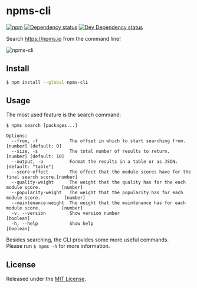 # npms-cli

[![npm][npm-image]][npm-url] [![Dependency status][david-dm-image]][david-dm-url] [![Dev Dependency status][david-dm-dev-image]][david-dm-dev-url]

Search <https://npms.io> from the command line!

![npms-cli](https://cloud.githubusercontent.com/assets/13259/17828647/a27c2d30-665d-11e6-9d9c-e43e02b31872.png)


## Install

```bash
$ npm install --global npms-cli
```

## Usage

The most used feature is the search command:

```
$ npms search [packages...]

Options:
  --from, -f            The offset in which to start searching from.         [number] [default: 0]
  --size, -s            The total number of results to return.              [number] [default: 10]
  --output, -o          Format the results in a table or as JSON.               [default: "table"]
  --score-effect        The effect that the module scores have for the final search score.[number]
  --quality-weight      The weight that the quality has for the each module score.        [number]
  --popularity-weight   The weight that the popularity has for each module score.         [number]
  --maintenance-weight  The weight that the maintenance has for each module score.        [number]
  -v, --version         Show version number                                              [boolean]
  -h, --help            Show help                                                        [boolean]
```

Besides searching, the CLI provides some more useful commands.  
Please run `$ npms -h` for more information.


## License

Released under the [MIT License](http://www.opensource.org/licenses/mit-license.php).


[npm-image]: https://img.shields.io/npm/v/npms-cli.svg
[npm-url]: https://www.npmjs.com/package/npms-cli
[david-dm-dev-image]: https://img.shields.io/david/dev/flesch/npms-cli.svg
[david-dm-dev-url]: https://david-dm.org/flesch/npms-cli#info=devDependencies
[david-dm-image]: https://img.shields.io/david/flesch/npms-cli.svg
[david-dm-url]: https://david-dm.org/flesch/npms-cli
